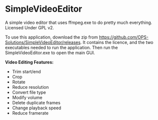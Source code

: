 # SimpleVideoEditor
A simple video editor that uses ffmpeg.exe to do pretty much everything. Licensed Under GPL v2.

To use this application, download the zip from https://github.com/OPS-Solutions/SimpleVideoEditor/releases. 
It contains the licence, and the two executables needed to run the application.
Then run the SimpleVideoEditor.exe to open the main GUI.

**Video Editing Features:**
- Trim start/end
- Crop
- Rotate
- Reduce resolution
- Convert file type
- Modify volume
- Delete duplicate frames
- Change playback speed
- Reduce framerate
